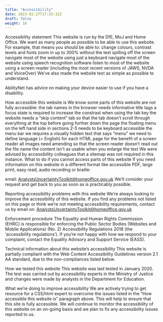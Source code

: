 ```yaml
---
title: "Accessibility"
date: 2023-02-27T17:25:32Z
draft: false
weight: 16
---
```


Accessibility statement
This website is run by the DfE, MoJ and Home Office. We want as many people as possible to be able to use this website. For example, that means you should be able to:
change colours, contrast levels and fonts
zoom in up to 300% without the text spilling off the screen
navigate most of the website using just a keyboard
navigate most of the website using speech recognition software
listen to most of the website using a screen reader (including the most recent versions of JAWS, NVDA and VoiceOver)
We’ve also made the website text as simple as possible to understand.

AbilityNet has advice on making your device easier to use if you have a disability.

How accessible this website is
We know some parts of this website are not fully accessible:
the tab names in the browser needs informative title tags
a focus state is required to increase the constrast when using the tab key
the website needs a “skip content” tab so that the tab doesn’t scroll through everything at the top before going further down the page
the floating menu on the left hand side in sections 2-5 needs to be keyboard accessible
the menu bar we requires a visually hidden text that says “menu”
we need to define language (= English) for each HTML page for the benefit of a screen reader
all images need amending so that the screen reader doesn’t read out the file name
the content isn’t as usable when you enlarge the text
We were advised by accessibility colleagues that a sitemap was not required in this instance.
What to do if you cannot access parts of this website
If you need information on this website in a different format like accessible PDF, large print, easy read, audio recording or braille:

email: AnalystsUncertaintyToolkit@homeoffice.gov.uk
We’ll consider your request and get back to you as soon as is practicably possible.

Reporting accessibility problems with this website
We’re always looking to improve the accessibility of this website. If you find any problems not listed on this page or think we’re not meeting accessibility requirements, contact us by email on: AnalystsUncertaintyToolkit@homeoffice.gov.uk

Enforcement procedure
The Equality and Human Rights Commission (EHRC) is responsible for enforcing the Public Sector Bodies (Websites and Mobile Applications) (No. 2) Accessibility Regulations 2018 (the ‘accessibility regulations’). If you’re not happy with how we respond to your complaint, contact the Equality Advisory and Support Service (EASS).

Technical information about this website’s accessibility
This website is partially compliant with the Web Content Accessibility Guidelines version 2.1 AA standard, due to the non-compliances listed below.

How we tested this website
This website was last tested in January 2020. The test was carried out by accessibility experts in the Ministry of Justice and changes were made by analysts in the Department for Education.

What we’re doing to improve accessibility
We are actively trying to get resource for a CSS/html expert to overcome the issues listed in the “How accessible this website is” paragraph above. This will help to ensure that this site is fully accessible. We will continue to monitor the accessibility of this website on an on-going basis and we plan to fix any accessibility issues reported to us.
